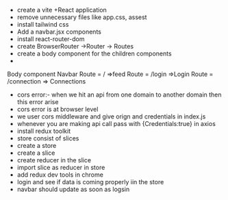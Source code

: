 - create a vite +React application
- remove unnecessary files like app.css,  assest
- install tailwind css
- Add a navbar.jsx components
-  install react-router-dom
- create BrowserRouter ->Router -> Routes
- create a body component for the children components
- 









Body component
    Navbar
    Route = /  =>feed
    Route = /login  =>Login
    Route = /connection  => Connections



- cors error:- when we hit an api from one domain to another domain then this error arise
- cors error is at browser level
- we user cors middleware and give orign and credentials in index.js
- whenever you are making api call pass with {Credentials:true} in axios
- install redux toolkit 
- store consist of slices
- create a store
- create a slice
- create reducer in the slice
- import slice as reducer in store
- add redux dev tools in chrome
- login and see if data is coming properly iin the store
- navbar should update as soon as logsin